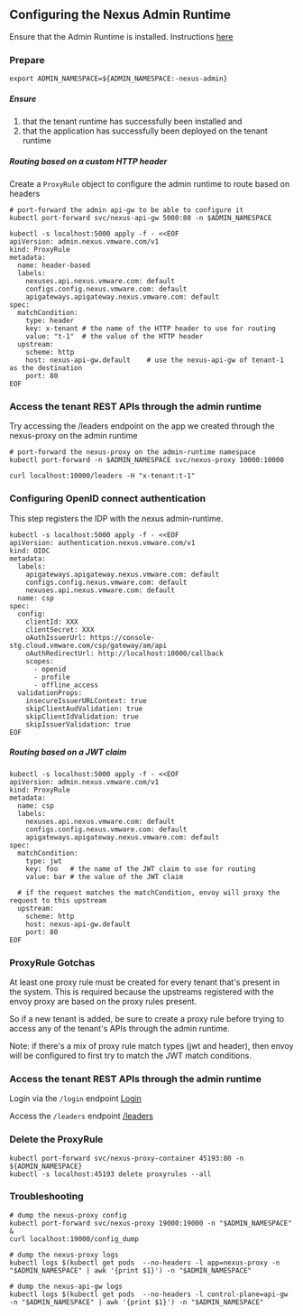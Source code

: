 ## Configuring the Nexus Admin Runtime
Ensure that the Admin Runtime is installed. Instructions [here](AdminRuntimeInstall.md)

### Prepare
```
export ADMIN_NAMESPACE=${ADMIN_NAMESPACE:-nexus-admin}
```

##### Ensure
1. that the tenant runtime has successfully been installed and
2. that the application has successfully been deployed on the tenant runtime

<!-- nexus-specific exports
```
# store the current directory before we `cd` into the app dir
export DOCS_INTERNAL_DIR=$PWD/docs/_internal
```
-->

##### Routing based on a custom HTTP header
Create a `ProxyRule` object to configure the admin runtime to route based on headers

```
# port-forward the admin api-gw to be able to configure it
kubectl port-forward svc/nexus-api-gw 5000:80 -n $ADMIN_NAMESPACE
```

```shell
kubectl -s localhost:5000 apply -f - <<EOF
apiVersion: admin.nexus.vmware.com/v1
kind: ProxyRule
metadata:
  name: header-based
  labels:
    nexuses.api.nexus.vmware.com: default
    configs.config.nexus.vmware.com: default
    apigateways.apigateway.nexus.vmware.com: default
spec:
  matchCondition:
    type: header
    key: x-tenant # the name of the HTTP header to use for routing
    value: "t-1"  # the value of the HTTP header
  upstream:
    scheme: http
    host: nexus-api-gw.default    # use the nexus-api-gw of tenant-1 as the destination 
    port: 80
EOF
```

### Access the tenant REST APIs through the admin runtime
Try accessing the /leaders endpoint on the app we created through the nexus-proxy on the admin runtime
```
# port-forward the nexus-proxy on the admin-runtime namespace
kubectl port-forward -n $ADMIN_NAMESPACE svc/nexus-proxy 10000:10000
```

```shell
curl localhost:10000/leaders -H "x-tenant:t-1"
```
<!--
```
sleep 5
kubectl -s localhost:5000 apply -f $DOCS_INTERNAL_DIR/proxyrule_header_based_routing.yaml
sleep 5
```
-->

<!--
```
bash $DOCS_INTERNAL_DIR/header_based_routing_test.sh 200
```
-->

### Configuring OpenID connect authentication
This step registers the IDP with the nexus admin-runtime.
```shell
kubectl -s localhost:5000 apply -f - <<EOF
apiVersion: authentication.nexus.vmware.com/v1
kind: OIDC
metadata:
  labels:
    apigateways.apigateway.nexus.vmware.com: default
    configs.config.nexus.vmware.com: default
    nexuses.api.nexus.vmware.com: default
  name: csp
spec:
  config:
    clientId: XXX
    clientSecret: XXX
    oAuthIssuerUrl: https://console-stg.cloud.vmware.com/csp/gateway/am/api
    oAuthRedirectUrl: http://localhost:10000/callback
    scopes:
      - openid
      - profile
      - offline_access
  validationProps:
    insecureIssuerURLContext: true
    skipClientAudValidation: true
    skipClientIdValidation: true
    skipIssuerValidation: true
EOF
```

##### Routing based on a JWT claim
```shell
kubectl -s localhost:5000 apply -f - <<EOF
apiVersion: admin.nexus.vmware.com/v1
kind: ProxyRule
metadata:
  name: csp
  labels:
    nexuses.api.nexus.vmware.com: default
    configs.config.nexus.vmware.com: default
    apigateways.apigateway.nexus.vmware.com: default
spec:
  matchCondition:
    type: jwt
    key: foo   # the name of the JWT claim to use for routing
    value: bar # the value of the JWT claim 

  # if the request matches the matchCondition, envoy will proxy the request to this upstream 
  upstream:
    scheme: http
    host: nexus-api-gw.default
    port: 80
EOF
```

### ProxyRule Gotchas
At least one proxy rule must be created for every tenant that's present in the system. This is required because the upstreams registered with the envoy proxy are based on the proxy rules present.

So if a new tenant is added, be sure to create a proxy rule before trying to access any of the tenant's APIs through the admin runtime.

Note: if there's a mix of proxy rule match types (jwt and header), then envoy will be configured to first try to match the JWT match conditions. 

### Access the tenant REST APIs through the admin runtime
Login via the `/login` endpoint
[Login](http://localhost:10000/login)

Access the `/leaders` endpoint
[/leaders](http://localhost:10000/leaders)

### Delete the ProxyRule
```
kubectl port-forward svc/nexus-proxy-container 45193:80 -n ${ADMIN_NAMESPACE}
kubectl -s localhost:45193 delete proxyrules --all
```

<!--
```
bash $DOCS_INTERNAL_DIR/header_based_routing_test.sh 400
```
-->

### Troubleshooting
```shell
# dump the nexus-proxy config
kubectl port-forward svc/nexus-proxy 19000:19000 -n "$ADMIN_NAMESPACE" &
curl localhost:19000/config_dump

# dump the nexus-proxy logs
kubectl logs $(kubectl get pods  --no-headers -l app=nexus-proxy -n "$ADMIN_NAMESPACE" | awk '{print $1}') -n "$ADMIN_NAMESPACE"

# dump the nexus-api-gw logs
kubectl logs $(kubectl get pods  --no-headers -l control-plane=api-gw -n "$ADMIN_NAMESPACE" | awk '{print $1}') -n "$ADMIN_NAMESPACE"
```
